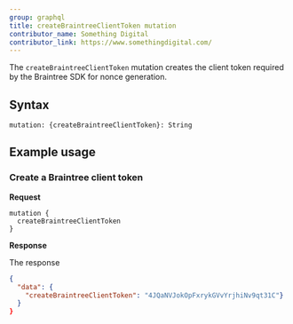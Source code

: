 ```yaml
---
group: graphql
title: createBraintreeClientToken mutation
contributor_name: Something Digital
contributor_link: https://www.somethingdigital.com/
---
```


The `createBraintreeClientToken` mutation creates the client token required by the Braintree SDK for nonce generation.

## Syntax

`mutation: {createBraintreeClientToken}: String`

## Example usage

### Create a Braintree client token

**Request**

```text
mutation {
  createBraintreeClientToken
}
```

**Response**

The response 

```json
{
  "data": {
    "createBraintreeClientToken": "4JQaNVJokOpFxrykGVvYrjhiNv9qt31C"}
  }
}
```
